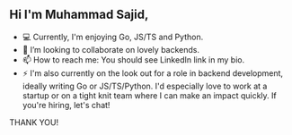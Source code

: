 ## Hi I'm Muhammad Sajid, 

- 💻 Currently, I'm enjoying Go, JS/TS and Python.
- 👯 I’m looking to collaborate on lovely backends.
- 📫 How to reach me: You should see LinkedIn link in my bio.
- ⚡ I'm also currently on the look out for a role in backend development, ideally writing Go or JS/TS/Python. I'd especially love to work at a startup or on a tight knit team where I can make an impact quickly. If you're hiring, let's chat!

THANK YOU!
